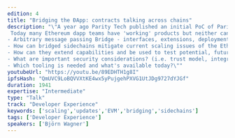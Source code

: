 ```yaml
---
edition: 4
title: "Bridging the ÐApp: contracts talking across chains"
description: "\"A year ago Parity Tech published an initial PoC of Parity Bridge, a federated system that can connect any two EVM-based networks. In this talk, we'll give an overview on the progress we've made and present our new release.
 Today many Ethereum dapp teams have 'working' products but neither can they launch their product due to mainnet's limitations (congestion/high tx-fees) nor can they improve their products since today’s non-value-bearing testnets don't cater to realistic testing environments. At the same time, strongly sought-after scaling solutions (such as Shasper) are either far out or not applicable to current generation dapps. Some of the points that will be covered in this talk are:
- Arbitrary message passing Bridge - interfaces, extensions, deployment and usage
- How can bridged sidechains mitigate current scaling issues of the Ethereum mainnet?
- How can they extend capabilities and be used to test potential, future mainnet functionality?
- What are important security considerations? (i.e. trust model, integration with different consensus engines & validator sets)
- Which tooling is needed and what's available today?\""
youtubeUrl: "https://youtu.be/89EDHTH1g8I"
ipfsHash: "QmUVC9LoBQVVXtKE4wx5yPujgehPXVG1UtJDg9727dYJGf"
duration: 1941
expertise: "Intermediate"
type: "Talk"
track: "Developer Experience"
keywords: ['scaling','updates','EVM','bridging','sidechains']
tags: ['Developer Experience']
speakers: ['Björn Wagner']
---
```

